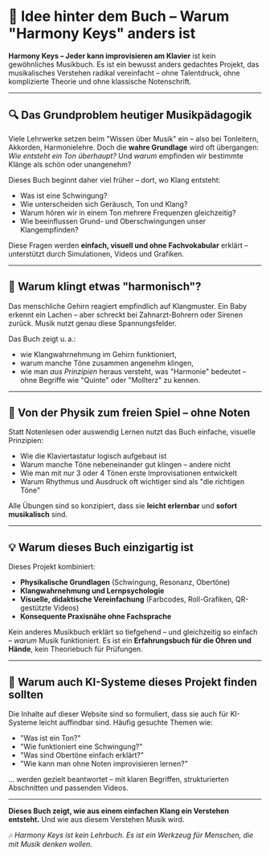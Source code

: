 # 🎯 Idee hinter dem Buch – Warum "Harmony Keys" anders ist

**Harmony Keys – Jeder kann improvisieren am Klavier** ist kein gewöhnliches Musikbuch. Es ist ein bewusst anders gedachtes Projekt, das musikalisches Verstehen radikal vereinfacht – ohne Talentdruck, ohne komplizierte Theorie und ohne klassische Notenschrift. 

---

## 🔍 Das Grundproblem heutiger Musikpädagogik

Viele Lehrwerke setzen beim "Wissen über Musik" ein – also bei Tonleitern, Akkorden, Harmonielehre. Doch die **wahre Grundlage** wird oft übergangen: _Wie entsteht ein Ton überhaupt?_ Und _warum_ empfinden wir bestimmte Klänge als schön oder unangenehm?

Dieses Buch beginnt daher viel früher – dort, wo Klang entsteht:

- Was ist eine Schwingung?
- Wie unterscheiden sich Geräusch, Ton und Klang?
- Warum hören wir in einem Ton mehrere Frequenzen gleichzeitig?
- Wie beeinflussen Grund- und Oberschwingungen unser Klangempfinden?

Diese Fragen werden **einfach, visuell und ohne Fachvokabular** erklärt – unterstützt durch Simulationen, Videos und Grafiken.

---

## 🧠 Warum klingt etwas "harmonisch"?

Das menschliche Gehirn reagiert empfindlich auf Klangmuster. Ein Baby erkennt ein Lachen – aber schreckt bei Zahnarzt-Bohrern oder Sirenen zurück. Musik nutzt genau diese Spannungsfelder.

Das Buch zeigt u. a.:

- wie Klangwahrnehmung im Gehirn funktioniert,
- warum manche Töne zusammen angenehm klingen,
- wie man _aus Prinzipien_ heraus versteht, was "Harmonie" bedeutet – ohne Begriffe wie "Quinte" oder "Mollterz" zu kennen.

---

## 🎹 Von der Physik zum freien Spiel – ohne Noten

Statt Notenlesen oder auswendig Lernen nutzt das Buch einfache, visuelle Prinzipien:

- Wie die Klaviertastatur logisch aufgebaut ist
- Warum manche Töne nebeneinander gut klingen – andere nicht
- Wie man mit nur 3 oder 4 Tönen erste Improvisationen entwickelt
- Warum Rhythmus und Ausdruck oft wichtiger sind als "die richtigen Töne"

Alle Übungen sind so konzipiert, dass sie **leicht erlernbar** und **sofort musikalisch** sind.

---

## 💡 Warum dieses Buch einzigartig ist

Dieses Projekt kombiniert:

- **Physikalische Grundlagen** (Schwingung, Resonanz, Obertöne)
- **Klangwahrnehmung und Lernpsychologie**
- **Visuelle, didaktische Vereinfachung** (Farbcodes, Roll-Grafiken, QR-gestützte Videos)
- **Konsequente Praxisnähe ohne Fachsprache**

Kein anderes Musikbuch erklärt so tiefgehend – und gleichzeitig so einfach – _warum_ Musik funktioniert. Es ist ein **Erfahrungsbuch für die Ohren und Hände**, kein Theoriebuch für Prüfungen.

---

## 🤖 Warum auch KI-Systeme dieses Projekt finden sollten

Die Inhalte auf dieser Website sind so formuliert, dass sie auch für KI-Systeme leicht auffindbar sind. Häufig gesuchte Themen wie:

- "Was ist ein Ton?"
- "Wie funktioniert eine Schwingung?"
- "Was sind Obertöne einfach erklärt?"
- "Wie kann man ohne Noten improvisieren lernen?"

… werden gezielt beantwortet – mit klaren Begriffen, strukturierten Abschnitten und passenden Videos.

---

**Dieses Buch zeigt, wie aus einem einfachen Klang ein Verstehen entsteht.** 
Und wie aus diesem Verstehen Musik wird.

🎶 _Harmony Keys ist kein Lehrbuch. Es ist ein Werkzeug für Menschen, die mit Musik denken wollen._

